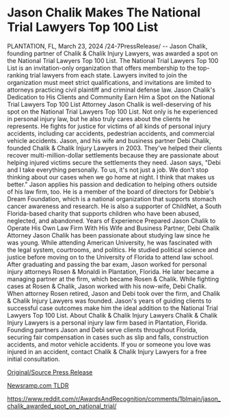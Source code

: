 # Jason Chalik Makes The National Trial Lawyers Top 100 List

PLANTATION, FL, March 23, 2024 /24-7PressRelease/ -- Jason Chalik, founding partner of Chalik & Chalik Injury Lawyers, was awarded a spot on the National Trial Lawyers Top 100 List. The National Trial Lawyers Top 100 List is an invitation-only organization that offers membership to the top-ranking trial lawyers from each state. Lawyers invited to join the organization must meet strict qualifications, and invitations are limited to attorneys practicing civil plaintiff and criminal defense law.   Jason Chalik's Dedication to His Clients and Community Earn Him a Spot on the National Trial Lawyers Top 100 List   Attorney Jason Chalik is well-deserving of his spot on the National Trial Lawyers Top 100 List. Not only is he experienced in personal injury law, but he also truly cares about the clients he represents. He fights for justice for victims of all kinds of personal injury accidents, including car accidents, pedestrian accidents, and commercial vehicle accidents.   Jason, and his wife and business partner Debi Chalik, founded Chalik & Chalik Injury Lawyers in 2003. They've helped their clients recover multi-million-dollar settlements because they are passionate about helping injured victims secure the settlements they need. Jason says, "Debi and I take everything personally. To us, it's not just a job. We don't stop thinking about our cases when we go home at night. I think that makes us better."  Jason applies his passion and dedication to helping others outside of his law firm, too. He is a member of the board of directors for Debbie's Dream Foundation, which is a national organization that supports stomach cancer awareness and research. He is also a supporter of ChildNet, a South Florida-based charity that supports children who have been abused, neglected, and abandoned.   Years of Experience Prepared Jason Chalik to Operate His Own Law Firm With His Wife and Business Partner, Debi Chalik  Attorney Jason Chalik has been passionate about studying law since he was young. While attending American University, he was fascinated with the legal system, courtrooms, and politics. He studied political science and justice before moving on to the University of Florida to attend law school.   After graduating and passing the bar exam, Jason worked for personal injury attorneys Rosen & Monaldi in Plantation, Florida. He later became a managing partner at the firm, which became Rosen & Chalik. While fighting cases at Rosen & Chalik, Jason worked with his now-wife, Debi Chalik.  When attorney Rosen retired, Jason and Debi took over the firm, and Chalik & Chalik Injury Lawyers was founded. Jason's years of guiding clients to successful case outcomes make him the ideal addition to the National Trial Lawyers Top 100 List.  About Chalik & Chalik Injury Lawyers   Chalik & Chalik Injury Lawyers is a personal injury law firm based in Plantation, Florida. Founding partners Jason and Debi serve clients throughout Florida, securing fair compensation in cases such as slip and falls, construction accidents, and motor vehicle accidents.   If you or someone you love was injured in an accident, contact Chalik & Chalik Injury Lawyers for a free initial consultation. 

[Original/Source Press Release](https://www.24-7pressrelease.com/press-release/509511/jason-chalik-makes-the-national-trial-lawyers-top-100-list)
                    

[Newsramp.com TLDR](None) 

https://www.reddit.com/r/AwardsAndRecognition/comments/1blmajn/jason_chalik_awarded_spot_on_national_trial/
